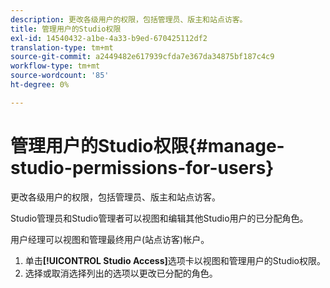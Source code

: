 ```yaml
---
description: 更改各级用户的权限，包括管理员、版主和站点访客。
title: 管理用户的Studio权限
exl-id: 14540432-a1be-4a33-b9ed-670425112df2
translation-type: tm+mt
source-git-commit: a2449482e617939cfda7e367da34875bf187c4c9
workflow-type: tm+mt
source-wordcount: '85'
ht-degree: 0%

---
```


# 管理用户的Studio权限{#manage-studio-permissions-for-users}

更改各级用户的权限，包括管理员、版主和站点访客。

Studio管理员和Studio管理者可以视图和编辑其他Studio用户的已分配角色。

用户经理可以视图和管理最终用户(站点访客)帐户。

1. 单击&#x200B;**[!UICONTROL Studio Access]**&#x200B;选项卡以视图和管理用户的Studio权限。
1. 选择或取消选择列出的选项以更改已分配的角色。
